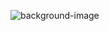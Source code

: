 ![background-image](https://event.assets.us-east-1.prod.events.aws.a2z.com/eventImages/00000000-0000-4000-8000-000000000000/0f11703d-269d-4ae2-aaec-e88cb585fff2)